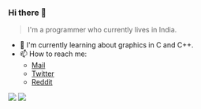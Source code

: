 ### Hi there 👋

> I'm a programmer who currently lives in India.

- 🌱 I'm currently learning about graphics in C and C++.
- 📫 How to reach me:
	- [Mail](mailto:siddharthpb2007@gmail.com)
	- [Twitter](https://twitter.com/CoolorFoolSRS/)
	- [Reddit](https://reddit.com/u/CoolorFoolSRS/)

![](https://github-readme-stats-sid110307.vercel.app/api?username=Sid110307&show_icons=true)
![](https://github-readme-stats-sid110307.vercel.app/api/top-langs/?username=Sid110307&langs_count=10&layout=compact)
